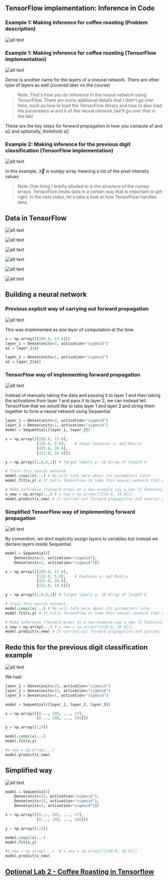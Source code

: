 ## TensorFlow implementation: Inference in Code

### Example 1: Making inference for coffee roasting (Problem description)

![alt text](./img/image1.png)

### Example 1: Making inference for coffee roasting (TensorFlow implementation)

![alt text](./img/image2.png)

*Dense* is another name for the layers of a sneural network. There are other type of layers as well (covered later on the course)

> Note: That's how you do inference in the neural network using TensorFlow. There are some additional details that I didn't go over here, such as how to load the TensorFlow library and how to also load the parameters *w* and *b* of the neural network (we'll go over that in the lab)

These are the key steps for forward propagation in how you compute a1 and a2 and optionally, threshold a2

### Example 2: Making inference for the previous digit classification (TensorFlow implementation)

![alt text](./img/image3.png)

In this example, $\vec{X}$ is numpy array meaning a list of the pixel intensity values

> Note: One thing I briefly alluded to is the structure of the numpy arrays. TensorFlow treats data in a certain way that is important to get right. In the next video, let's take a look at how TensorFlow handles data.

## Data in TensorFlow

![alt text](./img/image4.png)

![alt text](./img/image5.png)

![alt text](./img/image6.png)

![alt text](./img/image7.png)

![alt text](./img/image8.png)

![alt text](./img/image9.png)

## Building a neural network

### Previous explicit way of carrying out forward propagation

![alt text](./img/image10.png)

This was implemented as one layer of computation at the time

```python
x = np.array([[200.0, 17.0]])
layer_1 = Dense(units=3, activation="sigmoid")
a1 = layer_1(x)

layer_2 = Dense(units=1, activation="sigmoid")
a2 = layer_2(a1)
```

### TensorFlow way of implementing forward propagation

![alt text](./img/image11.png)

Instead of manually taking the data and passing it to layer 1 and then taking the activations from layer 1 and pass it to layer 2, we can instead tell TensorFlow that we would like to take layer 1 and layer 2 and string them together to form a neural network using Sequential

```python
layer_1 = Dense(units=3, activation="sigmoid")
layer_2 = Dense(units=1, activation="sigmoid")
model = Sequential([layer_1, layer_2])

x = np.array([[200.0, 17.0],
              [120.0, 5.0],    # Input Features x: 4x2 Matrix
              [425.0, 20.0],
              [212.0, 18.0]])

y = np.array([1,0,0,1]) # Target labels y: 1D Array of length 4

# Train this neural network
model.compile(...) # We will talk more about its parameters later
model.fit(x,y) # It tells TensorFlow to take this neural network that was created by sequentially string together layers 1 and 2 and to train it on the data x and y: We will talk more about this later. 

# Make inference (forward prop) on a new example say x_new (2 features: Temperature and Duration, x1 and x2)
x_new = np.array(...) # x_new = np.array([[210.0, 18.0]])
model.predict(x_new) # It carries out forward propagation and carries an inference using this neural network compiled using Sequential. It will output the corresponding value of $\vec{a}^{[2]}$ given x_new
```

### Simplified TensorFlow way of implementing forward propagation

![alt text](./img/image12.png)

By convention, we dont explicitly assign layers to variables but instead we declare layers inside Sequential.

```python
model = Sequential([
    Dense(units=3, activation="sigmoid"),
    Dense(units=1, activation="sigmoid")])

x = np.array([[200.0, 17.0],
              [120.0, 5.0],    # Features x: 4x2 Matrix
              [425.0, 20.0],
              [212.0, 18.0]])

y = np.array([1,0,0,1]) # Target labels y: 1D Array of length 4

# Train this neural network
model.compile(...) # We will talk more about its parameters later
model.fit(x,y) # It tells TensorFlow to take this neural network that was created by sequentially string together layers 1 and 2 and to train it on the data x and y: We will talk more about this later. 

# Make inference (forward prop) on a new example say x_new (2 features: Temperature and Duration, x1 and x2)
x_new = np.array(...) # x_new = np.array([[210.0, 18.0]])
model.predict(x_new) # It carries out forward propagation and carries an inference using this neural network compiled using Sequential. It will output the corresponding value of $\vec{a}^{[2]}$ given x_new
```

## Redo this for the previous digit classification example

![alt text](./img/image13.png)

We had:

```python
layer_1 = Dense(units=25, activation="sigmoid")
layer_2 = Dense(units=15, activation="sigmoid")
layer_3 = Dense(units=1, activation="sigmoid")

model = Sequential([layer_1, layer_2, layer_3])

x = np.array([[0..., 245, ..., 17],
              [0..., 200, ..., 184]])

y = np.array([1,0])

model.compile(...)
model.fit(x,y)

#x_new = np.array(...)
model.predict(x_new)
```

## Simplified way

![alt text](./img/image14.png)

```python
model = Sequential([
    Dense(units=25, activation="sigmoid"),
    Dense(units=15, activation="sigmoid"),
    Dense(units=1, activation="sigmoid")])

x = np.array([[0..., 245, ..., 17],
              [0..., 200, ..., 184]])

y = np.array([1,0])

model.compile(...)
model.fit(x,y)

#x_new = np.array(...)  # x_new = np.array([[210.0, 18.0]])
model.predict(x_new)
```

## [Optional Lab 2 - Coffee Roasting in Tensorflow](./Optional%20Lab%202%20-%20Coffee%20Roasting%20in%20Tensorflow/)

